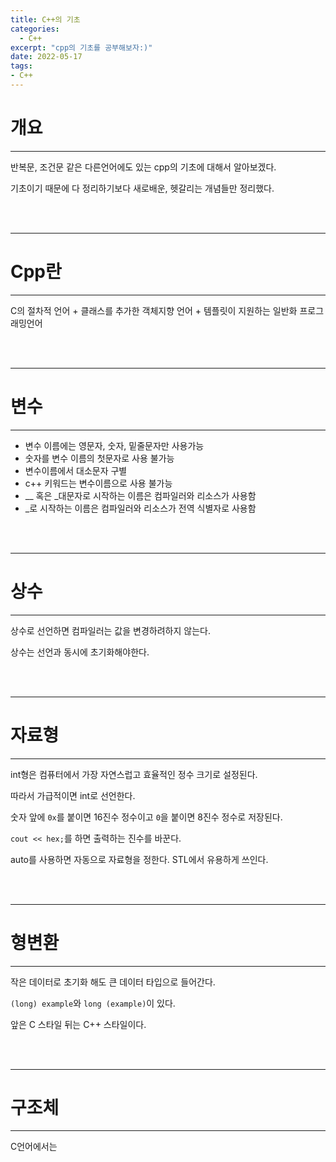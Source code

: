 ```yaml
---
title: C++의 기초
categories:
  - C++
excerpt: "cpp의 기초를 공부해보자:)"
date: 2022-05-17
tags:
- C++
---
```



# 개요

---

반복문, 조건문 같은 다른언어에도 있는 cpp의 기초에 대해서 알아보겠다.

기초이기 때문에 다 정리하기보다 새로배운, 헷갈리는 개념들만 정리했다.

<br />
<br />

---

# Cpp란

---

C의 절차적 언어 + 클래스를 추가한 객체지향 언어 + 템플릿이 지원하는 일반화 프로그래밍언어

<br />
<br />

---

# 변수

---

* 변수 이름에는 영문자, 숫자, 밑줄문자만 사용가능
* 숫자를 변수 이름의 첫문자로 사용 불가능
* 변수이름에서 대소문자 구별
* c++ 키워드는 변수이름으로 사용 불가능
* __ 혹은 _대문자로 시작하는 이름은 컴파일러와 리소스가 사용함
* _로 시작하는 이름은 컴파일러와 리소스가 전역 식별자로 사용함


<br />
<br />

---

# 상수

---

상수로 선언하면 컴파일러는 값을 변경하려하지 않는다.

상수는 선언과 동시에 초기화해야한다.



<br />
<br />

---

# 자료형

---

int형은 컴퓨터에서 가장 자연스럽고 효율적인 정수 크기로 설정된다.

따라서 가급적이면 int로 선언한다.

숫자 앞에 `0x`를 붙이면 16진수 정수이고 `0`을 붙이면 8진수 정수로 저장된다.

`cout << hex;`를 하면 출력하는 진수를 바꾼다.

auto를 사용하면 자동으로 자료형을 정한다. STL에서 유용하게 쓰인다.

<br />
<br />

---

# 형변환

---

작은 데이터로 초기화 해도 큰 데이터 타입으로 들어간다.

`(long) example`와 `long (example)`이 있다.

앞은 C 스타일 뒤는 C++ 스타일이다.

<br />
<br />

---

# 구조체

---

C언어에서는
